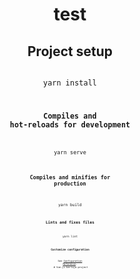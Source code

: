 <div align="center">
  
# test <br />

## Project setup<br />
<code>
yarn install
<code>

### Compiles and hot-reloads for development<br />
<code>
yarn serve
<code>

### Compiles and minifies for production<br />
<code>
yarn build
<code>

### Lints and fixes files<br />
<code>
yarn lint
<code>

### Customize configuration<br />
See [Configuration Reference](https://cli.vuejs.org/config/).<br />
#   V u e . j s - b e r t o j a - p r o j e c t <br />
 

 
<div>
